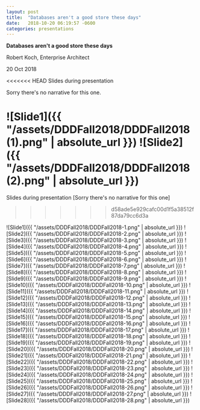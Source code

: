 ```yaml
---
layout: post
title:  "Databases aren't a good store these days"
date:   2018-10-20 06:19:57 -0600
categories: presentations
---
```

**Databases aren't a good store these days**

Robert Koch, Enterprise Architect

20 Oct 2018

<<<<<<< HEAD
Slides during presentation

Sorry there's no narrative for this one.

![Slide1]({{ "/assets/DDDFall2018/DDDFall2018 (1).png" | absolute_url }})
![Slide2]({{ "/assets/DDDFall2018/DDDFall2018 (2).png" | absolute_url }})
=======
Slides during presentation [Sorry there's no narrative for this one]
>>>>>>> d58ade5e929cafc00d1f5a38512f87da79cc6d3a

![Slide1]({{ "/assets/DDDFall2018/DDDFall2018-1.png" | absolute_url }})
![Slide2]({{ "/assets/DDDFall2018/DDDFall2018-2.png" | absolute_url }})
![Slide3]({{ "/assets/DDDFall2018/DDDFall2018-3.png" | absolute_url }})
![Slide4]({{ "/assets/DDDFall2018/DDDFall2018-4.png" | absolute_url }})
![Slide5]({{ "/assets/DDDFall2018/DDDFall2018-5.png" | absolute_url }})
![Slide6]({{ "/assets/DDDFall2018/DDDFall2018-6.png" | absolute_url }})
![Slide7]({{ "/assets/DDDFall2018/DDDFall2018-7.png" | absolute_url }})
![Slide8]({{ "/assets/DDDFall2018/DDDFall2018-8.png" | absolute_url }})
![Slide9]({{ "/assets/DDDFall2018/DDDFall2018-9.png" | absolute_url }})
![Slide10]({{ "/assets/DDDFall2018/DDDFall2018-10.png" | absolute_url }})
![Slide11]({{ "/assets/DDDFall2018/DDDFall2018-11.png" | absolute_url }})
![Slide12]({{ "/assets/DDDFall2018/DDDFall2018-12.png" | absolute_url }})
![Slide13]({{ "/assets/DDDFall2018/DDDFall2018-13.png" | absolute_url }})
![Slide14]({{ "/assets/DDDFall2018/DDDFall2018-14.png" | absolute_url }})
![Slide15]({{ "/assets/DDDFall2018/DDDFall2018-15.png" | absolute_url }})
![Slide16]({{ "/assets/DDDFall2018/DDDFall2018-16.png" | absolute_url }})
![Slide17]({{ "/assets/DDDFall2018/DDDFall2018-17.png" | absolute_url }})
![Slide18]({{ "/assets/DDDFall2018/DDDFall2018-18.png" | absolute_url }})
![Slide19]({{ "/assets/DDDFall2018/DDDFall2018-19.png" | absolute_url }})
![Slide20]({{ "/assets/DDDFall2018/DDDFall2018-20.png" | absolute_url }})
![Slide21]({{ "/assets/DDDFall2018/DDDFall2018-21.png" | absolute_url }})
![Slide22]({{ "/assets/DDDFall2018/DDDFall2018-22.png" | absolute_url }})
![Slide23]({{ "/assets/DDDFall2018/DDDFall2018-23.png" | absolute_url }})
![Slide24]({{ "/assets/DDDFall2018/DDDFall2018-24.png" | absolute_url }})
![Slide25]({{ "/assets/DDDFall2018/DDDFall2018-25.png" | absolute_url }})
![Slide26]({{ "/assets/DDDFall2018/DDDFall2018-26.png" | absolute_url }})
![Slide27]({{ "/assets/DDDFall2018/DDDFall2018-27.png" | absolute_url }})
![Slide28]({{ "/assets/DDDFall2018/DDDFall2018-28.png" | absolute_url }})